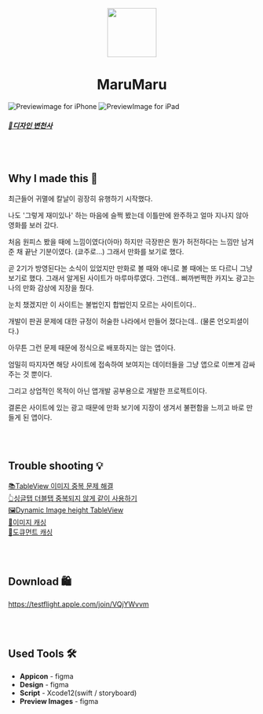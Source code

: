 <div align="center">
 <img src="https://user-images.githubusercontent.com/63496607/131101666-02dca9a8-bdf9-4427-8799-c7a8d806f61e.png" width="100">
 <h1>MaruMaru</h1>
</div>


![Previewimage for iPhone](https://user-images.githubusercontent.com/63496607/152677110-c16e6c2e-99af-44c8-80bb-fb867ca052e6.png)
![PreviewImage for iPad](https://user-images.githubusercontent.com/63496607/152677097-c036f0d8-7a1d-4916-8643-a952e060ce6f.png)

##### [🎨디자인 변천사](https://www.notion.so/ffed3289a9024ae8a58dbb7614dd553a)

<br><br>
## Why I made this 🤔

 최근들어 귀멸에 칼날이 굉장히 유행하기 시작했다.

 나도 '그렇게 재미있나' 하는 마음에 슬쩍 봤는데 이틀만에 완주하고 얼마 지나지 않아 영화를 보러 갔다.

처음 원피스 봤을 때에 느낌이였다(아마) 하지만 극장판은 뭔가 허전하다는 느낌만 남겨준 채 끝난 기분이였다. (쿄주로...) 그래서 만화를 보기로 했다.

 곧 2기가 방영된다는 소식이 있었지만 만화로 볼 때와 애니로 볼 때에는 또 다르니 그냥 보기로 했다. 그래서 알게된 사이트가 마루마루였다. 그런데.. 삐까번쩍한 카지노 광고는 나의 만화 감상에 지장을 줬다.

 눈치 챘겠지만 이 사이트는 불법인지 합법인지 모르는 사이트이다..

개발이 판권 문제에 대한 규정이 허술한 나라에서 만들어 졌다는데.. (물론 언오피셜이다.)

아무튼 그런 문제 때문에 정식으로  배포하지는 않는 앱이다.

 엄밀히 따지자면 해당 사이트에 접속하여 보여지는 데이터들을 그냥 앱으로 이쁘게 감싸주는 것 뿐이다.

그리고 상업적인 목적이 아닌 앱개발 공부용으로 개발한 프로젝트이다.

 결론은 사이트에 있는 광고 때문에 만화 보기에 지장이 생겨서 불편함을 느끼고 바로 만들게 된 앱이다.

<br><br>
## Trouble shooting 💡

[📚TableView 이미지 중복 문제 해결](https://www.notion.so/TableView-f0fb59a9270043fc90153740ef6eff84) <br>
[👆싱글탭 더블탭 중복되지 않게 같이 사용하기](https://www.notion.so/0453e27d43db4265b8640608ceff8210) <br>
[🖼Dynamic Image height TableView](https://www.notion.so/Dynamic-Image-height-TableView-8ba75d52f4f9430487fef5f8276e0637) <br>
[💾이미지 캐싱](https://www.notion.so/6327f97c06974c35ae0b4180ded110df) <br>
[💾도큐먼트 캐싱](https://cautious-smash-7a0.notion.site/fb0cdf7a04484a129e92d11a1a3e991c) <br>

<br><br>
## Download 🛍
https://testflight.apple.com/join/VQjYWvvm

<br><br>
## Used Tools 🛠

- **Appicon** - figma
- **Design** - figma
- **Script** - Xcode12(swift / storyboard)
- **Preview Images** - figma
